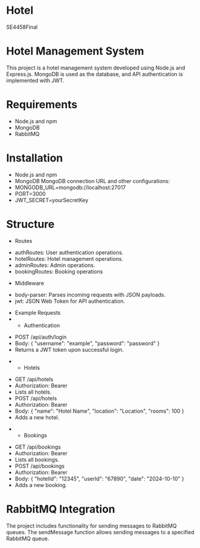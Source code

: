 # Hotel
 SE4458Final
# Hotel Management System
This project is a hotel management system developed using Node.js and Express.js. MongoDB is used as the database, and API authentication is implemented with JWT.
# Requirements
* Node.js and npm
* MongoDB
* RabbitMQ
# Installation
* Node.js and npm
* MongoDB
MongoDB connection URL and other configurations:
* MONGODB_URL=mongodb://localhost:27017
* PORT=3000
* JWT_SECRET=yourSecretKey
# Structure
- Routes
* authRoutes: User authentication operations.
* hotelRoutes: Hotel management operations.
* adminRoutes: Admin operations.
* bookingRoutes: Booking operations
- Middleware
* body-parser: Parses incoming requests with JSON payloads.
* jwt: JSON Web Token for API authentication.
- Example Requests
- - Authentication
* POST
/api/auth/login
 * Body: { "username": "example", "password": "password" }
 * Returns a JWT token upon successful login.
- - Hotels
* GET
/api/hotels
 * Authorization: Bearer <token>
 * Lists all hotels.
* POST
/api/hotels
 * Authorization: Bearer <token>
 * Body: { "name": "Hotel Name", "location": "Location", "rooms": 100 }
 * Adds a new hotel.
- - Bookings
* GET
 /api/bookings
 * Authorization: Bearer <token>
 * Lists all bookings.
* POST
/api/bookings
 * Authorization: Bearer <token>
 * Body: { "hotelId": "12345", "userId": "67890", "date": "2024-10-10" }
 * Adds a new booking.
# RabbitMQ Integration
The project includes functionality for sending messages to RabbitMQ queues.
The sendMessage function allows sending messages to a specified RabbitMQ queue.






